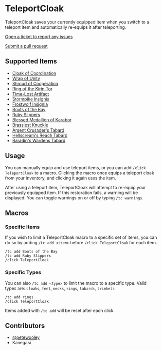 # TeleportCloak

TeleportCloak saves your currently equipped item when you switch to a teleport item and automatically re-equips it after teleporting.

[Open a ticket to report any issues](https://github.com/jordonwow/teleportcloak/issues)

[Submit a pull request](https://github.com/jordonwow/teleportcloak/pulls)

## Supported Items

* [Cloak of Coordination](https://www.wowhead.com/item=65360)
* [Wrap of Unity](https://www.wowhead.com/item=63206)
* [Shroud of Cooperation](https://www.wowhead.com/item=63352)
* [Ring of the Kirin Tor](https://www.wowhead.com/item=44935)
* [Time-Lost Artifact](https://www.wowhead.com/item=103678)
* [Stormpike Insignia](https://www.wowhead.com/item=17691)
* [Frostwolf Insignia](https://www.wowhead.com/item=17690)
* [Boots of the Bay](https://www.wowhead.com/item=50287)
* [Ruby Slippers](https://www.wowhead.com/item=28585)
* [Blessed Medallion of Karabor](https://www.wowhead.com/item=32757)
* [Brassiest Knuckle](https://www.wowhead.com/item=95051)
* [Argent Crusader's Tabard](https://www.wowhead.com/item=46874)
* [Hellscream's Reach Tabard](https://www.wowhead.com/item=63378)
* [Baradin's Wardens Tabard](https://www.wowhead.com/item=63379)

## Usage

You can manually equip and use teleport items, or you can add `/click TeleportCloak` to a macro. Clicking the macro once equips a teleport cloak from your inventory, and clicking it again uses the item.

After using a teleport item, TeleportCloak will attempt to re-equip your previously equipped item. If this restoration fails, a warning will be displayed. You can toggle warnings on or off by typing `/tc warnings`.

## Macros

### Specific Items

If you wish to limit a TeleportCloak macro to a specific set of items, you can do so by adding `/tc add <item>` before `/click TeleportCloak` for each item.

```
/tc add Boots of the Bay
/tc add Ruby Slippers
/click TeleportCloak
```

### Specific Types

You can also `/tc add <type>` to limit the macro to a specific type. Valid types are: `cloaks`, `feet`, `necks`, `rings`, `tabards`, `trinkets`

```
/tc add rings
/click TeleportCloak
```

Items added with `/tc add` will be reset after each click.

## Contributors
* [@petewooley](https://github.com/peterwooley)
* Kanegasi
